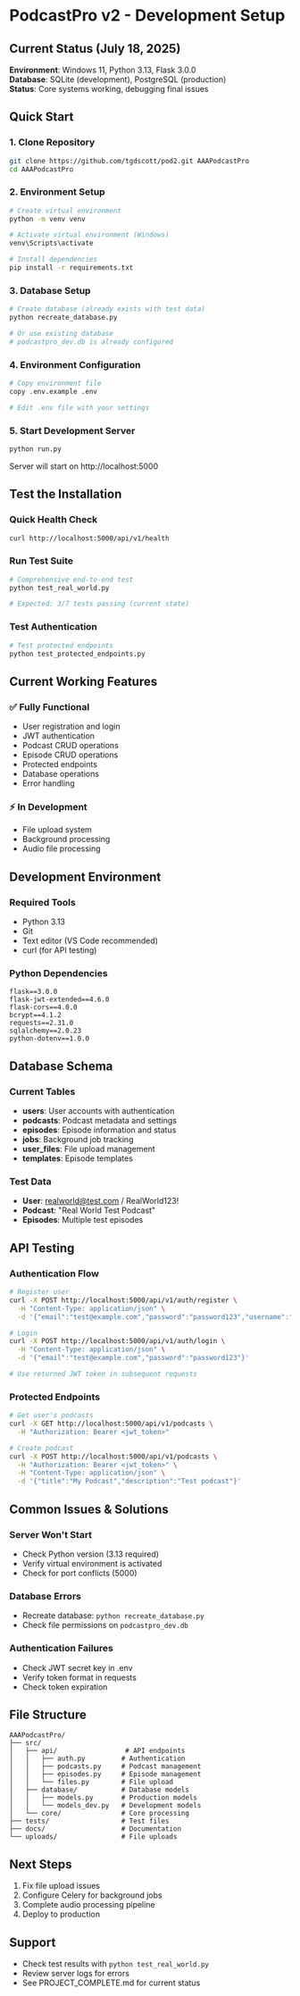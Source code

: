 # PodcastPro v2 - Development Setup

## Current Status (July 18, 2025)
**Environment**: Windows 11, Python 3.13, Flask 3.0.0  
**Database**: SQLite (development), PostgreSQL (production)  
**Status**: Core systems working, debugging final issues  

## Quick Start

### 1. Clone Repository
```bash
git clone https://github.com/tgdscott/pod2.git AAAPodcastPro
cd AAAPodcastPro
```

### 2. Environment Setup
```bash
# Create virtual environment
python -m venv venv

# Activate virtual environment (Windows)
venv\Scripts\activate

# Install dependencies
pip install -r requirements.txt
```

### 3. Database Setup
```bash
# Create database (already exists with test data)
python recreate_database.py

# Or use existing database
# podcastpro_dev.db is already configured
```

### 4. Environment Configuration
```bash
# Copy environment file
copy .env.example .env

# Edit .env file with your settings
```

### 5. Start Development Server
```bash
python run.py
```

Server will start on http://localhost:5000

## Test the Installation

### Quick Health Check
```bash
curl http://localhost:5000/api/v1/health
```

### Run Test Suite
```bash
# Comprehensive end-to-end test
python test_real_world.py

# Expected: 3/7 tests passing (current state)
```

### Test Authentication
```bash
# Test protected endpoints
python test_protected_endpoints.py
```

## Current Working Features

### ✅ Fully Functional
- User registration and login
- JWT authentication
- Podcast CRUD operations
- Episode CRUD operations
- Protected endpoints
- Database operations
- Error handling

### ⚡ In Development
- File upload system
- Background processing
- Audio file processing

## Development Environment

### Required Tools
- Python 3.13
- Git
- Text editor (VS Code recommended)
- curl (for API testing)

### Python Dependencies
```
flask==3.0.0
flask-jwt-extended==4.6.0
flask-cors==4.0.0
bcrypt==4.1.2
requests==2.31.0
sqlalchemy==2.0.23
python-dotenv==1.0.0
```

## Database Schema

### Current Tables
- **users**: User accounts with authentication
- **podcasts**: Podcast metadata and settings
- **episodes**: Episode information and status
- **jobs**: Background job tracking
- **user_files**: File upload management
- **templates**: Episode templates

### Test Data
- **User**: realworld@test.com / RealWorld123!
- **Podcast**: "Real World Test Podcast"
- **Episodes**: Multiple test episodes

## API Testing

### Authentication Flow
```bash
# Register user
curl -X POST http://localhost:5000/api/v1/auth/register \
  -H "Content-Type: application/json" \
  -d '{"email":"test@example.com","password":"password123","username":"testuser"}'

# Login
curl -X POST http://localhost:5000/api/v1/auth/login \
  -H "Content-Type: application/json" \
  -d '{"email":"test@example.com","password":"password123"}'

# Use returned JWT token in subsequent requests
```

### Protected Endpoints
```bash
# Get user's podcasts
curl -X GET http://localhost:5000/api/v1/podcasts \
  -H "Authorization: Bearer <jwt_token>"

# Create podcast
curl -X POST http://localhost:5000/api/v1/podcasts \
  -H "Authorization: Bearer <jwt_token>" \
  -H "Content-Type: application/json" \
  -d '{"title":"My Podcast","description":"Test podcast"}'
```

## Common Issues & Solutions

### Server Won't Start
- Check Python version (3.13 required)
- Verify virtual environment is activated
- Check for port conflicts (5000)

### Database Errors
- Recreate database: `python recreate_database.py`
- Check file permissions on `podcastpro_dev.db`

### Authentication Failures
- Check JWT secret key in .env
- Verify token format in requests
- Check token expiration

## File Structure
```
AAAPodcastPro/
├── src/
│   ├── api/                 # API endpoints
│   │   ├── auth.py         # Authentication
│   │   ├── podcasts.py     # Podcast management
│   │   ├── episodes.py     # Episode management
│   │   └── files.py        # File upload
│   ├── database/           # Database models
│   │   ├── models.py       # Production models
│   │   └── models_dev.py   # Development models
│   └── core/               # Core processing
├── tests/                  # Test files
├── docs/                   # Documentation
└── uploads/                # File uploads
```

## Next Steps
1. Fix file upload issues
2. Configure Celery for background jobs
3. Complete audio processing pipeline
4. Deploy to production

## Support
- Check test results with `python test_real_world.py`
- Review server logs for errors
- See PROJECT_COMPLETE.md for current status